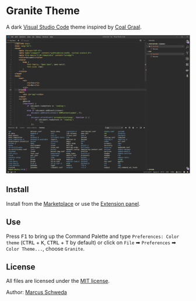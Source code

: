 # Granite Theme

A dark [Visual Studio Code](https://code.visualstudio.com/) theme inspired by [Coal Graal](https://github.com/baskerville/Coal-Graal.tmTheme).

![Screenshot](media/screenshot.png)

## Install

Install from the [Marketplace](https://marketplace.visualstudio.com/items?itemName=mdschweda.granite-theme) or use the [Extension panel](https://code.visualstudio.com/docs/editor/extension-gallery).

## Use

Press <kbd>F1</kbd> to bring up the Command Palette and type `Preferences: Color theme` (<kbd>CTRL</kbd> + <kbd>K</kbd>, <kbd>CTRL</kbd> + <kbd>T</kbd> by default) or click on `File` ➡ `Preferences` ➡ `Color Theme...`, choose `Granite`.

## License

All files are licensed under the [MIT license](https://opensource.org/licenses/MIT).

Author: [Marcus Schweda](https://github.com/mdschweda)